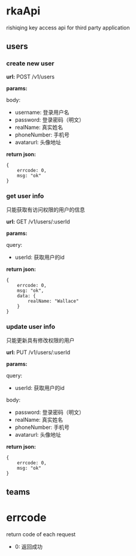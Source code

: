 # rkaApi
rishiqing key access api for third party application

## users

### create new user

**url:** POST /v1/users

**params:**

body:

* username: 登录用户名
* password: 登录密码（明文）
* realName: 真实姓名
* phoneNumber: 手机号
* avatarurl: 头像地址

**return json:**


    {
        errcode: 0,
        msg: "ok"
    }

### get user info

只能获取有访问权限的用户的信息

**url:** GET /v1/users/:userId

**params:**

query:
* userId: 获取用户的id

**return json:**


    {
        errcode: 0,
        msg: "ok",
        data: {
            realName: "Wallace"
        }
    }


### update user info

只能更新具有修改权限的用户

**url:** PUT /v1/users/:userId

**params:**

query:

* userId: 获取用户的id

body:

* password: 登录密码（明文）
* realName: 真实姓名
* phoneNumber: 手机号
* avatarurl: 头像地址

**return json:**


    {
        errcode: 0,
        msg: "ok"
    }

## teams

# errcode

return code of each request

* 0: 返回成功